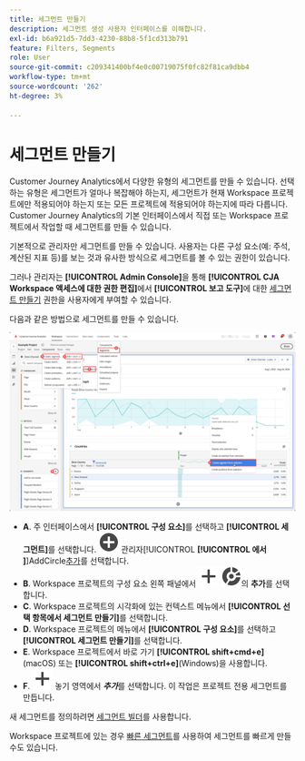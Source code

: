 ```yaml
---
title: 세그먼트 만들기
description: 세그먼트 생성 사용자 인터페이스를 이해합니다.
exl-id: b6a921d5-7dd3-4230-88b8-5f1cd313b791
feature: Filters, Segments
role: User
source-git-commit: c209341400bf4e0c00719075f0fc82f81ca9dbb4
workflow-type: tm+mt
source-wordcount: '262'
ht-degree: 3%

---
```


# 세그먼트 만들기

Customer Journey Analytics에서 다양한 유형의 세그먼트를 만들 수 있습니다.  선택하는 유형은 세그먼트가 얼마나 복잡해야 하는지, 세그먼트가 현재 Workspace 프로젝트에만 적용되어야 하는지 또는 모든 프로젝트에 적용되어야 하는지에 따라 다릅니다. Customer Journey Analytics의 기본 인터페이스에서 직접 또는 Workspace 프로젝트에서 작업할 때 세그먼트를 만들 수 있습니다.

기본적으로 관리자만 세그먼트를 만들 수 있습니다. 사용자는 다른 구성 요소(예: 주석, 계산된 지표 등)를 보는 것과 유사한 방식으로 세그먼트를 볼 수 있는 권한이 있습니다.

그러나 관리자는 **[!UICONTROL Admin Console]**&#x200B;을 통해 **[!UICONTROL CJA Workspace 액세스에 대한 권한 편집]**&#x200B;에서 **[!UICONTROL 보고 도구]**&#x200B;에 대한 [세그먼트 만들기](/help/technotes/access-control.md#user-level-access) 권한을 사용자에게 부여할 수 있습니다.

다음과 같은 방법으로 세그먼트를 만들 수 있습니다.

![세그먼트를 만드는 방법](assets/create-filter.png)

* **A**. 주 인터페이스에서 **[!UICONTROL 구성 요소]**&#x200B;를 선택하고 **[!UICONTROL 세그먼트]**&#x200B;를 선택합니다. ![세그먼트](/help/assets/icons/AddCircle.svg) 관리자[!UICONTROL **[!UICONTROL 에서 ]**]AddCircle[추가](/help/components/segments/seg-manage.md)를 선택합니다.
* **B**. Workspace 프로젝트의 구성 요소 왼쪽 패널에서 ![세그먼트](/help/assets/icons/Add.svg) ![세그먼트](/help/assets/icons/Segmentation.svg)의 **추가**&#x200B;를 선택합니다.
* **C**. Workspace 프로젝트의 시각화에 있는 컨텍스트 메뉴에서 **[!UICONTROL 선택 항목에서 세그먼트 만들기]**&#x200B;를 선택합니다.
* **D**. Workspace 프로젝트의 메뉴에서 **[!UICONTROL 구성 요소]**&#x200B;를 선택하고 **[!UICONTROL 세그먼트 만들기]**&#x200B;를 선택합니다.
* **E**. Workspace 프로젝트에서 바로 가기 **[!UICONTROL shift+cmd+e]**(macOS) 또는 **[!UICONTROL shift+ctrl+e]**(Windows)을 사용합니다.
* **F**. ![여기에 세그먼트(또는 다른 구성 요소) 놓기](/help/assets/icons/Add.svg) 놓기 영역에서 ***추가***&#x200B;를 선택합니다. 이 작업은 프로젝트 전용 세그먼트를 만듭니다.

새 세그먼트를 정의하려면 [세그먼트 빌더](/help/components/segments/seg-builder.md)를 사용합니다.

Workspace 프로젝트에 있는 경우 [빠른 세그먼트](/help/components/segments/seg-quick.md)를 사용하여 세그먼트를 빠르게 만들 수도 있습니다.
